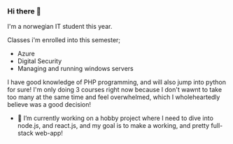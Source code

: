 ### Hi there 👋

I'm a norwegian IT student this year. 

Classes i'm enrolled into this semester;
  
  - Azure
  - Digital Security
  - Managing and running windows servers

I have good knowledge of PHP programming, and will also jump into python for sure!
I'm only doing 3 courses right now because I don't wawnt to take too many at the same time and feel overwhelmed, which I wholeheartedly believe was a good decision! 

- 🔭 I’m currently working on a hobby project where I need  to dive into node.js, and react.js, and my goal is to make a working, and pretty full-stack web-app!
  
<!--
**slowboii/slowboii** is a ✨ _special_ ✨ repository because its `README.md` (this file) appears on your GitHub profile.

Here are some ideas to get you started:

- 🔭 I’m currently working on ...
- 🌱 I’m currently learning ...
- 👯 I’m looking to collaborate on ...
- 🤔 I’m looking for help with ...
- 💬 Ask me about ...
- 📫 How to reach me: ...
- 😄 Pronouns: ...
- ⚡ Fun fact: ...
-->
